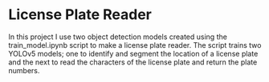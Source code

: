 # License Plate Reader

In this project I use two object detection models created using the train_model.ipynb script to make a license plate reader. The script trains two YOLOv5 models; one to identify and segment the location of a license plate and the next to read the characters of the license plate and return the plate numbers.
